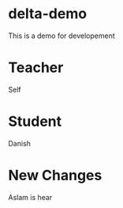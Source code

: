 # delta-demo
This is a demo for developement

# Teacher
Self

# Student
Danish

# New Changes
Aslam is hear
